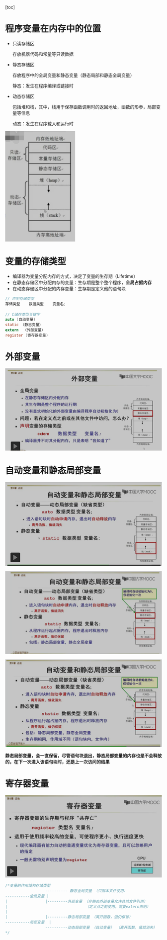 [toc]

# 程序变量在内存中的位置

* 只读存储区

  存放机器代码和常量等只读数据

* 静态存储区

  存放程序中的全局变量和静态变量（静态局部和静态全局变量）

  静态：发生在程序编译或链接时

* 动态存储区

  包括堆和栈，其中，栈用于保存函数调用时的返回地址，函数的形参，局部变量等信息

  动态：发生在程序载入和运行时

![](../../images/c_languge/image-20200723190555152.png)

# 变量的存储类型

* 编译器为变量分配内存的方式，决定了变量的生存期（Lifetime）
* 在静态存储区中分配内存的变量：生存期是整个整个程序，**全局占据内存**
* 在动态存储区中分配的内存变量：生存期是定义他的语句块

```c
// 声明存储类型
存储类型	数据类型	变量名;

// C储存类型关键字
auto (自动变量)
static （静态变量）
extern	（外部变量）
register (寄存器变量)
```



# 外部变量

![](../../images/c_languge/image-20200723181055436.png)



# 自动变量和静态局部变量

![d](../../images/c_languge/image-20200723181256792.png)



![d](../../images/c_languge/image-20200723181319033.png)

![d](../../images/c_languge/image-20200723181352137.png)

**静态局部变量，会一直保留，尽管语句块退出，静态局部变量的内存也是不会释放的，在下一次进入该语句块时，还是上一次访问的结果**

# 寄存器变量

![](../../images/c_languge/image-20200723184609632.png)



```c
/*变量的作用域和存储类型
				  ---------- 静态全局变量 （只限本文件使用）
-----------全局变量 |
|				  |---------外部变量 （非静态外部变量允许其他文件引用）
|									（定义点之前使用，需要extern声明）
|
|				  |---------静态局部变量 （离开函数，值仍保留）
-----------局部变量  |
				  ----------动态局部变量 （自动变量） （离开函数，值就消失）
*/
```

